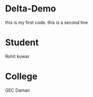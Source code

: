 # Delta-Demo
this is my first code.
this is a second line

# Student
Rohit kuwar

# College
GEC Daman
